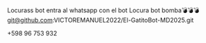 Locurass
bot
entra al whatsapp con el bot 
Locura bot bomba💣💣💣
git@github.com:VICTOREMANUEL2022/El-GatitoBot-MD2025.git

+598 96 753 932
